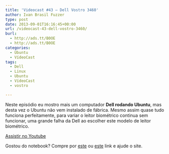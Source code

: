 ```yaml
---
title: 'Videocast #43 – Dell Vostro 3460'
author: Ivan Brasil Fuzzer
type: post
date: 2013-09-01T16:16:45+00:00
url: /videocast-43-dell-vostro-3460/
burl:
  - http://ads.tt/B0OE
  - http://ads.tt/B0OE
categories:
  - Ubuntu
  - VídeoCast
tags:
  - Dell
  - Linux
  - Ubuntu
  - VídeoCast
  - vostro

---
```

Neste episódio eu mostro mais um computador **Dell rodando Ubuntu**, mas desta vez o Ubuntu não vem instalado de fábrica. Mesmo assim quase tudo funciona perfeitamente, para variar o leitor biométrico continua sem funcionar, uma grande falha da Dell ao escolher este modelo de leitor biométrico.

<div class="video">
</div>

<p class="button">
  <a href="http://www.youtube.com/embed/qPBda6q7gVE" target="_blank" rel="nofollow">Assistir no Youtube</a>
</p>

Gostou do notebook? Compre por [este][1] ou [este][2] link e ajude o site.

&nbsp;

 [1]: http://el2.me/Liqk
 [2]: http://el2.me/Liqs
